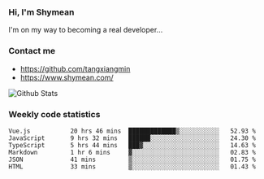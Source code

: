 ### Hi, I'm Shymean

I'm on my way to becoming a real developer...

### Contact me

- <https://github.com/tangxiangmin>
- <https://www.shymean.com/>

![Github Stats](https://github-readme-stats.vercel.app/api?username=tangxiangmin&show_icons=true&theme=dark)


###  Weekly code statistics

<!--START_SECTION:waka-->

```text
Vue.js           20 hrs 46 mins  █████████████▒░░░░░░░░░░░   52.93 %
JavaScript       9 hrs 32 mins   ██████░░░░░░░░░░░░░░░░░░░   24.30 %
TypeScript       5 hrs 44 mins   ███▓░░░░░░░░░░░░░░░░░░░░░   14.63 %
Markdown         1 hr 6 mins     ▓░░░░░░░░░░░░░░░░░░░░░░░░   02.83 %
JSON             41 mins         ▒░░░░░░░░░░░░░░░░░░░░░░░░   01.75 %
HTML             33 mins         ▒░░░░░░░░░░░░░░░░░░░░░░░░   01.43 %
```

<!--END_SECTION:waka-->